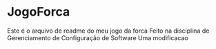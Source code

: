 # JogoForca
Este é o arquivo de readme do meu jogo da forca
Feito na disciplina de Gerenciamento de Configuração de Software
Uma modificacao
